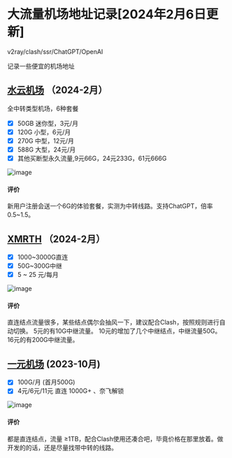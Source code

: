 # 大流量机场地址记录[2024年2月6日更新]
v2ray/clash/ssr/ChatGPT/OpenAI

记录一些便宜的机场地址

## [水云机场](https://shuiyun.ink/#/register?code=fqMNBFNi) （2024-2月）
全中转类型机场，6种套餐
- [x] 50GB 迷你型，3元/月
- [x] 120G 小型，6元/月
- [x] 270G 中型，12元/月
- [x] 588G 大型，24元/月
- [x] 其他买断型永久流量,9元66G，24元233G，61元666G

![image](https://github.com/coderzeroflag/-v2ray_clash-/assets/111339236/9ddde491-b4bd-4b2e-958d-696d75fc0819)

#### 评价
新用户注册会送一个6G的体验套餐，实测为中转线路。支持ChatGPT，倍率0.5~1.5。

## [XMRTH](https://xmrth.fun/auth/register?code=kkDm) （2024-2月）
- [x] 1000~3000G直连
- [x] 50G~300G中继
- [x] 5 ~ 25 元/每月

![image](https://github.com/coderzeroflag/-v2ray_clash-/assets/111339236/ee4848d6-0d08-4015-91ba-21d3d8df1ba5)

#### 评价 
直连结点流量很多，某些结点偶尔会抽风一下，建议配合Clash，按照规则进行自动切换。
5元的有10G中继流量。
10元的增加了几个中继结点，中继流量50G。
16元的有200G中继流量。

## [一元机场](https://xn--4gq62f52gdss.com/#/register?code=zAC3XckV) (2023-10月)
- [x] 100G/月 (首月500G)
- [x] 4元/6元/11元 直连 1000G+ 、奈飞解锁

![image](https://github.com/coderzeroflag/-v2ray_clash-/assets/111339236/bf6beea1-6918-45de-bf12-15d6309ded2b)


#### 评价
都是直连结点，流量 ≥1TB，配合Clash使用还凑合吧，毕竟价格在那里放着。做开发的的话，还是尽量找带中转的线路。
